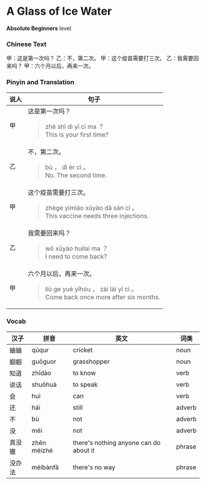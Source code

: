 # A Glass of Ice Water
**Absolute Beginners** level
### Chinese Text
甲：这是第一次吗？
乙：不，第二次。
甲：这个疫苗需要打三次。
乙：我需要回来吗？
甲：六个月以后，再来一次。

### Pinyin and Translation
|说人|句子|
|----|----|
|甲|这是第一次吗？<blockquote>zhè shì dì yī cì ma ？<br />This is your first time?</blockquote>|
|乙|不，第二次。<blockquote>bù ， dì èr cì 。<br />No. The second time.</blockquote>|
|甲|这个疫苗需要打三次。<blockquote>zhège yìmiáo xūyào dǎ sān cì 。<br />This vaccine needs three injections.</blockquote>|
|乙|我需要回来吗？<blockquote>wǒ xūyào huílai ma ？<br />I need to come back?</blockquote>|
|甲|六个月以后，再来一次。<blockquote>liù  ge yuè yǐhòu ， zài lái yī cì 。<br />Come back once more after six months.</blockquote>|
### Vocab
|汉子|拼音|英文|词类|
|----|----|----|----|
|蛐蛐|qūqur|cricket|noun|
|蝈蝈|guōguor|grasshopper|noun|
|知道|zhīdào|to know|verb|
|说话|shuōhuà|to speak|verb|
|会|huì|can|verb|
|还|hái|still|adverb|
|不|bù|not|adverb|
|没|méi|not|adverb|
|真没辙|zhēn méizhé|there's nothing anyone can do about it|phrase|
|没办法|méibànfǎ|there's no way|phrase|